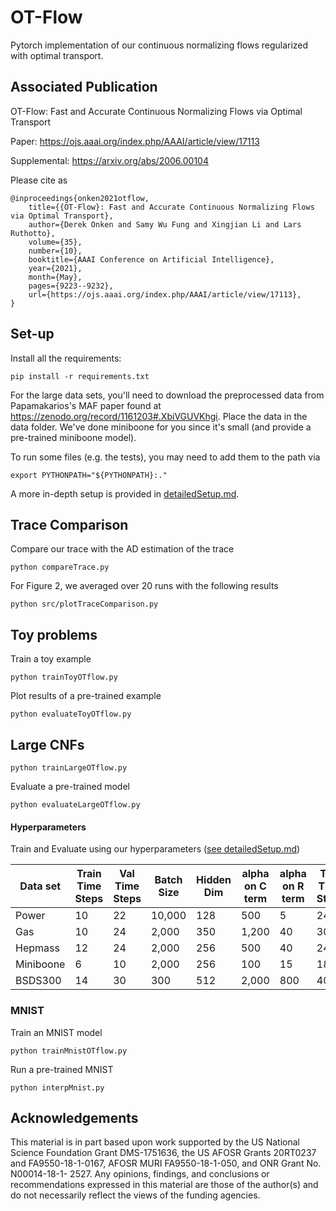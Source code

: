 # OT-Flow
Pytorch implementation of our continuous normalizing flows regularized with optimal transport.

## Associated Publication

OT-Flow: Fast and Accurate Continuous Normalizing Flows via Optimal Transport

Paper: https://ojs.aaai.org/index.php/AAAI/article/view/17113

Supplemental: https://arxiv.org/abs/2006.00104

Please cite as
    
    @inproceedings{onken2021otflow, 
        title={{OT-Flow}: Fast and Accurate Continuous Normalizing Flows via Optimal Transport},
        author={Derek Onken and Samy Wu Fung and Xingjian Li and Lars Ruthotto},
	    volume={35}, 
	    number={10}, 
	    booktitle={AAAI Conference on Artificial Intelligence}, 
	    year={2021}, 
	    month={May},
	    pages={9223--9232},
	    url={https://ojs.aaai.org/index.php/AAAI/article/view/17113}, 
    }

## Set-up

Install all the requirements:
```
pip install -r requirements.txt 
```

For the large data sets, you'll need to download the preprocessed data from Papamakarios's MAF paper found at https://zenodo.org/record/1161203#.XbiVGUVKhgi. Place the data in the data folder. We've done miniboone for you since it's small (and provide a pre-trained miniboone model).

To run some files (e.g. the tests), you may need to add them to the path via
```
export PYTHONPATH="${PYTHONPATH}:."
```

A more in-depth setup is provided in [detailedSetup.md](detailedSetup.md).

## Trace Comparison

Compare our trace with the AD estimation of the trace
```
python compareTrace.py 
```

For Figure 2, we averaged over 20 runs with the following results
```
python src/plotTraceComparison.py 
```



## Toy problems

Train a toy example
```
python trainToyOTflow.py
```

Plot results of a pre-trained example
```
python evaluateToyOTflow.py
```


## Large CNFs

```
python trainLargeOTflow.py
```

Evaluate a pre-trained model
```
python evaluateLargeOTflow.py
```



#### Hyperparameters
Train and Evaluate using our hyperparameters ([see detailedSetup.md](detailedSetup.md))

| Data set           | Train Time Steps | Val Time Steps | Batch Size | Hidden Dim | alpha on C term | alpha on R term | Test Time Steps | Test Batch Size |
|------------------- |----------------- |--------------- |----------- |----------- |---------------- |---------------- |---------------- |---------------- |
| Power              |   10             |        22      |     10,000 |    128     |        500      | 5               | 24              | 120,000         |  
| Gas                |   10             |        24      |     2,000  |    350     |       1,200     | 40              | 30              |  55,000         |
| Hepmass            |   12             |        24      |     2,000  |    256     |        500      | 40              | 24              |  50,000         |
| Miniboone          |   6              |        10      |     2,000  |    256     |        100      | 15              | 18              |    5,000        |
| BSDS300            |   14             |        30      |     300    |    512     |       2,000     | 800             | 40              |   10,000        |
 



### MNIST 

Train an MNIST model
```
python trainMnistOTflow.py
```

Run a pre-trained MNIST
```
python interpMnist.py
```

## Acknowledgements

This material is in part based upon work supported by the US National Science Foundation Grant DMS-1751636, the US AFOSR Grants 20RT0237 and FA9550-18-1-0167, AFOSR
MURI FA9550-18-1-050, and ONR Grant No. N00014-18-1-
2527. Any opinions, findings, and conclusions or recommendations expressed in this material are those of the author(s) and do not necessarily reflect the views of the funding agencies.





